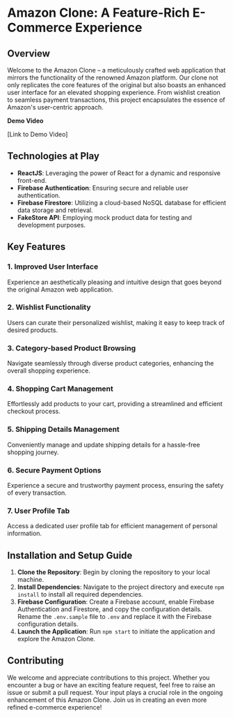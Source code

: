 # Amazon Clone: A Feature-Rich E-Commerce Experience

## Overview

Welcome to the Amazon Clone – a meticulously crafted web application that mirrors the functionality of the renowned Amazon platform. Our clone not only replicates the core features of the original but also boasts an enhanced user interface for an elevated shopping experience. From wishlist creation to seamless payment transactions, this project encapsulates the essence of Amazon's user-centric approach.

**Demo Video**

[Link to Demo Video]

## Technologies at Play

- **ReactJS**: Leveraging the power of React for a dynamic and responsive front-end.
- **Firebase Authentication**: Ensuring secure and reliable user authentication.
- **Firebase Firestore**: Utilizing a cloud-based NoSQL database for efficient data storage and retrieval.
- **FakeStore API**: Employing mock product data for testing and development purposes.

## Key Features

### 1. Improved User Interface

Experience an aesthetically pleasing and intuitive design that goes beyond the original Amazon web application.

### 2. Wishlist Functionality

Users can curate their personalized wishlist, making it easy to keep track of desired products.

### 3. Category-based Product Browsing

Navigate seamlessly through diverse product categories, enhancing the overall shopping experience.

### 4. Shopping Cart Management

Effortlessly add products to your cart, providing a streamlined and efficient checkout process.

### 5. Shipping Details Management

Conveniently manage and update shipping details for a hassle-free shopping journey.

### 6. Secure Payment Options

Experience a secure and trustworthy payment process, ensuring the safety of every transaction.

### 7. User Profile Tab

Access a dedicated user profile tab for efficient management of personal information.

## Installation and Setup Guide

1. **Clone the Repository**: Begin by cloning the repository to your local machine.
2. **Install Dependencies**: Navigate to the project directory and execute `npm install` to install all required dependencies.
3. **Firebase Configuration**: Create a Firebase account, enable Firebase Authentication and Firestore, and copy the configuration details. Rename the `.env.sample` file to `.env` and replace it with the Firebase configuration details.
4. **Launch the Application**: Run `npm start` to initiate the application and explore the Amazon Clone.

## Contributing

We welcome and appreciate contributions to this project. Whether you encounter a bug or have an exciting feature request, feel free to raise an issue or submit a pull request. Your input plays a crucial role in the ongoing enhancement of this Amazon Clone. Join us in creating an even more refined e-commerce experience!